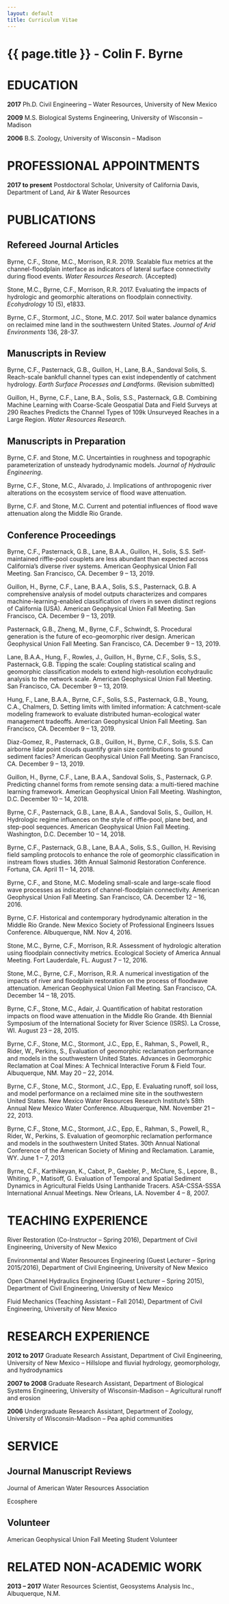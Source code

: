 ```yaml
---
layout: default
title: Curriculum Vitae
---
```


# {{ page.title }} - Colin F. Byrne

# EDUCATION

<b>2017</b>	Ph.D. Civil Engineering – Water Resources, University of New Mexico

<b>2009</b>	M.S. Biological Systems Engineering, University of Wisconsin – Madison
	
<b>2006</b>	B.S. Zoology, University of Wisconsin – Madison


# PROFESSIONAL APPOINTMENTS

<b>2017 to present</b> Postdoctoral Scholar, University of California Davis, Department of Land, Air & Water Resources

# PUBLICATIONS

## Refereed Journal Articles

Byrne, C.F., Stone, M.C., Morrison, R.R. 2019. Scalable flux metrics at the channel-floodplain interface as indicators of lateral surface connectivity during flood events. <i>Water Resources Research</i>. (Accepted)

Stone, M.C., Byrne, C.F., Morrison, R.R. 2017. Evaluating the impacts of hydrologic and geomorphic alterations on floodplain connectivity. <i>Ecohydrology</i> 10 (5), e1833.

Byrne, C.F., Stormont, J.C., Stone, M.C. 2017. Soil water balance dynamics on reclaimed mine land in the southwestern United States. <i>Journal of Arid Environments</i> 136, 28-37.

## Manuscripts in Review

Byrne, C.F., Pasternack, G.B., Guillon, H., Lane, B.A., Sandoval Solis, S. Reach-scale bankfull channel types can exist independently of catchment hydrology. <i>Earth Surface Processes and Landforms</i>. (Revision submitted)


Guillon, H., Byrne, C.F., Lane, B.A., Solis, S.S., Pasternack, G.B. Combining Machine Learning with Coarse-Scale Geospatial Data and Field Surveys at 290 Reaches Predicts the Channel Types of 109k Unsurveyed Reaches in a Large Region. <i>Water Resources Research</i>.

## Manuscripts in Preparation

Byrne, C.F. and Stone, M.C. Uncertainties in roughness and topographic parameterization of unsteady hydrodynamic models. <i>Journal of Hydraulic Engineering</i>.

Byrne, C.F., Stone, M.C., Alvarado, J. Implications of anthropogenic river alterations on the ecosystem service of flood wave attenuation.

Byrne, C.F. and Stone, M.C. Current and potential influences of flood wave attenuation along the Middle Rio Grande.

## Conference Proceedings

Byrne, C.F., Pasternack, G.B., Lane, B.A.A., Guillon, H., Solis, S.S. Self-maintained riffle-pool couplets are less abundant than expected across California’s diverse river systems. American Geophysical Union Fall Meeting. San Francisco, CA. December 9 – 13, 2019.

Guillon, H., Byrne, C.F., Lane, B.A.A., Solis, S.S., Pasternack, G.B. A comprehensive analysis of model outputs characterizes and compares machine-learning-enabled classification of rivers in seven distinct regions of California (USA). American Geophysical Union Fall Meeting. San Francisco, CA. December 9 – 13, 2019.

Pasternack, G.B., Zheng, M., Byrne, C.F., Schwindt, S. Procedural generation is the future of eco-geomorphic river design. American Geophysical Union Fall Meeting. San Francisco, CA. December 9 – 13, 2019.

Lane, B.A.A., Hung, F., Rowles, J., Guillon, H., Byrne, C.F., Solis, S.S., Pasternack, G.B. Tipping the scale: Coupling statistical scaling and geomorphic classification models to extend high-resolution ecohydraulic analysis to the network scale. American Geophysical Union Fall Meeting. San Francisco, CA. December 9 – 13, 2019.

Hung, F., Lane, B.A.A., Byrne, C.F., Solis, S.S., Pasternack, G.B., Young, C.A., Chalmers, D. Setting limits with limited information: A catchment-scale modeling framework to evaluate distributed human-ecological water management tradeoffs. American Geophysical Union Fall Meeting. San Francisco, CA. December 9 – 13, 2019.

Diaz-Gomez, R., Pasternack, G.B., Guillon, H., Byrne, C.F., Solis, S.S. Can airborne lidar point clouds quantify grain size contributions to ground sediment facies? American Geophysical Union Fall Meeting. San Francisco, CA. December 9 – 13, 2019.

Guillon, H., Byrne, C.F., Lane, B.A.A., Sandoval Solis, S., Pasternack, G.P. Predicting channel forms from remote sensing data: a multi-tiered machine learning framework. American Geophysical Union Fall Meeting. Washington, D.C. December 10 – 14, 2018.

Byrne, C.F., Pasternack, G.B., Lane, B.A.A., Sandoval Solis, S., Guillon, H. Hydrologic regime influences on the style of riffle-pool, plane bed, and step-pool sequences. American Geophysical Union Fall Meeting. Washington, D.C. December 10 – 14, 2018.

Byrne, C.F., Pasternack, G.B., Lane, B.A.A., Solis, S.S., Guillon, H. Revising field sampling protocols to enhance the role of geomorphic classification in instream flows studies. 36th Annual Salmonid Restoration Conference. Fortuna, CA. April 11 – 14, 2018.

Byrne, C.F., and Stone, M.C. Modeling small-scale and large-scale flood wave processes as indicators of channel-floodplain connectivity. American Geophysical Union Fall Meeting. San Francisco, CA. December 12 – 16, 2016.

Byrne, C.F. Historical and contemporary hydrodynamic alteration in the Middle Rio Grande. New Mexico Society of Professional Engineers Issues Conference. Albuquerque, NM. Nov 4, 2016.

Stone, M.C., Byrne, C.F., Morrison, R.R. Assessment of hydrologic alteration using floodplain connectivity metrics. Ecological Society of America Annual Meeting. Fort Lauderdale, FL. August 7 – 12, 2016.

Stone, M.C., Byrne, C.F., Morrison, R.R. A numerical investigation of the impacts of river and floodplain restoration on the process of floodwave attenuation. American Geophysical Union Fall Meeting. San Francisco, CA. December 14 – 18, 2015.

Byrne, C.F., Stone, M.C., Adair, J. Quantification of habitat restoration impacts on flood wave attenuation in the Middle Rio Grande. 4th Biennial Symposium of the International Society for River Science (ISRS). La Crosse, WI. August 23 – 28, 2015.

Byrne, C.F., Stone, M.C., Stormont, J.C., Epp, E., Rahman, S., Powell, R., Rider, W., Perkins, S., Evaluation of geomorphic reclamation performance and models in the southwestern United States. Advances in Geomorphic Reclamation at Coal Mines: A Technical Interactive Forum & Field Tour. Albuquerque, NM. May 20 – 22, 2014.

Byrne, C.F., Stone, M.C., Stormont, J.C., Epp, E. Evaluating runoff, soil loss, and model performance on a reclaimed mine site in the southwestern United States. New Mexico Water Resources Research Institute’s 58th Annual New Mexico Water Conference. Albuquerque, NM. November 21 – 22, 2013.

Byrne, C.F., Stone, M.C., Stormont, J.C., Epp, E., Rahman, S., Powell, R., Rider, W., Perkins, S. Evaluation of geomorphic reclamation performance and models in the southwestern United States. 30th Annual National Conference of the American Society of Mining and Reclamation. Laramie, WY. June 1 – 7, 2013

Byrne, C.F., Karthikeyan, K., Cabot, P., Gaebler, P., McClure, S., Lepore, B., Whiting, P., Matisoff, G. Evaluation of Temporal and Spatial Sediment Dynamics in Agricultural Fields Using Lanthanide Tracers. ASA-CSSA-SSSA International Annual Meetings. New Orleans, LA. November 4 – 8, 2007.

# TEACHING EXPERIENCE

River Restoration (Co-Instructor – Spring 2016), Department of Civil Engineering, University of New Mexico

Environmental and Water Resources Engineering (Guest Lecturer – Spring 2015/2016), Department of Civil Engineering, University of New Mexico

Open Channel Hydraulics Engineering (Guest Lecturer – Spring 2015), Department of Civil Engineering, University of New Mexico

Fluid Mechanics (Teaching Assistant – Fall 2014), Department of Civil Engineering, University of New Mexico

# RESEARCH EXPERIENCE

<b>2012 to 2017</b>	Graduate Research Assistant, Department of Civil Engineering, University of New Mexico – Hillslope and fluvial hydrology, geomorphology, and hydrodynamics

<b>2007 to 2008</b>	Graduate Research Assistant, Department of Biological Systems Engineering, University of Wisconsin-Madison – Agricultural runoff and erosion

<b>2006</b>	Undergraduate Research Assistant, Department of Zoology, University of Wisconsin-Madison – Pea aphid communities

# SERVICE

## Journal Manuscript Reviews

Journal of American Water Resources Association

Ecosphere

## Volunteer

American Geophysical Union Fall Meeting Student Volunteer

# RELATED NON-ACADEMIC WORK

<b>2013 – 2017</b>	Water Resources Scientist, Geosystems Analysis Inc., Albuquerque, N.M.
